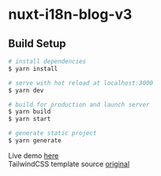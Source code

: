 # nuxt-i18n-blog-v3

## Build Setup

```bash
# install dependencies
$ yarn install

# serve with hot reload at localhost:3000
$ yarn dev

# build for production and launch server
$ yarn build
$ yarn start

# generate static project
$ yarn generate
```
Live demo [here](https://nuxt-i18n-blog.vercel.app/)  
TailwindCSS template source [original](https://github.com/davidgrzyb/tailwind-blog-template)

